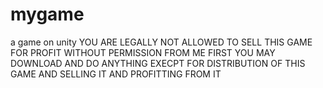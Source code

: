 # mygame
a game on unity
YOU ARE LEGALLY NOT ALLOWED TO SELL THIS GAME FOR PROFIT WITHOUT PERMISSION FROM ME FIRST
YOU MAY DOWNLOAD AND DO ANYTHING EXECPT FOR DISTRIBUTION OF THIS GAME AND SELLING IT AND PROFITTING FROM IT
